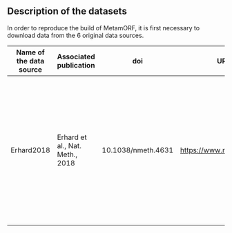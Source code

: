 
## Description of the datasets

In order to reproduce the build of MetamORF, it is first necessary to download data from the 6 original data sources.

| Name of the data source         | Associated publication            | doi                  | URL to the publication                      | Description                                               
|---------------------------------|-----------------------------------|----------------------|---------------------------------------------|-----------------------------------------------------------|
| Erhard2018                      | Erhard et al., Nat. Meth., 2018   | 10.1038/nmeth.4631   | https://www.nature.com/articles/nmeth.4631  | Supplementary Table 3: Identified ORFs (Union of all ORFs detected either by PRICE,RP-BP or ORF-RATER, or contained in the annotation (Ensembl V75)). The two first lines of the file have to be manually removed. |

